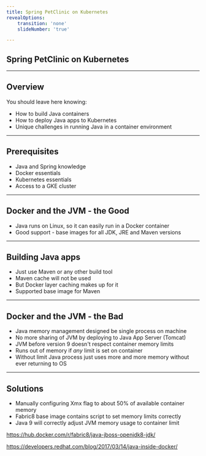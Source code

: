 ```yaml
---
title: Spring PetClinic on Kubernetes
revealOptions:
    transition: 'none'
    slideNumber: 'true'

---
```


## Spring PetClinic on Kubernetes

---

## Overview

You should leave here knowing:

 - How to build Java containers
 - How to deploy Java apps to Kubernetes
 - Unique challenges in running Java in a container environment

---

## Prerequisites

 - Java and Spring knowledge
 - Docker essentials
 - Kubernetes essentials
 - Access to a GKE cluster

---

## Docker and the JVM - the Good

 - Java runs on Linux, so it can easily run in a Docker container
 - Good support - base images for all JDK, JRE and Maven versions

---

## Building Java apps

 - Just use Maven or any other build tool
 - Maven cache will not be used
 - But Docker layer caching makes up for it
 - Supported base image for Maven

---

## Docker and the JVM - the Bad

 - Java memory management designed be single process on machine
 - No more sharing of JVM by deploying to Java App Server (Tomcat)
 - JVM before version 9 doesn't respect container memory limits
 - Runs out of memory if *any* limit is set on container
 - Without limit Java process just uses more and more memory without ever returning to OS

---

## Solutions

 - Manually configuring Xmx flag to about 50% of available container memory
 - Fabric8 base image contains script to set memory limits correctly
 - Java 9 will correctly adjust JVM memory usage to container limit
 
 https://hub.docker.com/r/fabric8/java-jboss-openjdk8-jdk/
 
 https://developers.redhat.com/blog/2017/03/14/java-inside-docker/